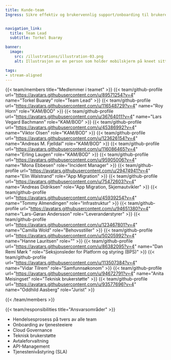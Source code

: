 ```yaml
---
title: Kunde-team
Ingress: Sikre effektiv og brukervennlig support/onboarding til brukere/kunder i henhold til avtalte nivåer og retningslinjer.


navigation_link:
  title: Team Lead
  subtitle: Torkel Buarøy

banner:
  image:
    src: /illustrations/illustration-03.png
    alt: Illustrasjon av en person som holder mobilskjerm på kneet sitt

tags:
- stream-aligned
---
```


{{< team/members title="Medlemmer i teamet" >}}
{{< team/github-profile url="https://avatars.githubusercontent.com/u/89571254?v=4" name="Torkel Buarøy" role="Team Lead" >}}
{{< team/github-profile url="https://avatars.githubusercontent.com/u/116548729?v=4" name="Roy Horn" role="KAM/BOD" >}}
{{< team/github-profile url="https://avatars.githubusercontent.com/u/36764011?v=4" name="Lars Vegard Bachmann" role="KAM/BOD" >}}
{{< team/github-profile url="https://avatars.githubusercontent.com/u/45386992?v=4" name="Viktor Olsen" role="KAM/BOD" >}}
{{< team/github-profile url="https://avatars.githubusercontent.com/u/123626154?v=4" name="Andreas M. Fjelldal" role="KAM/BOD" >}}
{{< team/github-profile url="https://avatars.githubusercontent.com/u/116086465?v=4" name="Erling Laugen" role="KAM/BOD" >}}
{{< team/github-profile url="https://avatars.githubusercontent.com/u/95905006?v=4" name="Mona Ebbesen" role="Incident Manager" >}}
{{< team/github-profile url="https://avatars.githubusercontent.com/u/29474941?v=4" name="Elin Walstrand" role="App Migration" >}}
{{< team/github-profile url="https://avatars.githubusercontent.com/u/75472603?v=4" name="Andreas Didriksen" role="App Migration, Skjemautvikler" >}}
{{< team/github-profile url="https://avatars.githubusercontent.com/u/45939254?v=4" name="Tommy Almendingen" role="Infrastruktur" >}}
{{< team/github-profile url="https://avatars.githubusercontent.com/u/94651380?v=4" name="Lars-Gøran Andersson" role="Leverandørstyrer" >}}
{{< team/github-profile url="https://avatars.githubusercontent.com/u/123467801?v=4" name="Camilla Wold" role="Behovsstiller" >}}
{{< team/github-profile url="https://avatars.githubusercontent.com/u/50205992?v=4" name="Hanne Lauritsen" role="" >}}
{{< team/github-profile url="https://avatars.githubusercontent.com/u/86382095?v=4" name="Dan Remi Mørk " role="Seksjonsleder for Platform og styring (BPS)" >}}
{{< team/github-profile url="https://avatars.githubusercontent.com/u/113507384?v=4" name="Vidar Tilrem" role="Samfunnsøkonom" >}}
{{< team/github-profile url="https://avatars.githubusercontent.com/u/94672791?v=4" name="Anita Meisingset" role="Teknisk brukerstøtte" >}}
{{< team/github-profile url="https://avatars.githubusercontent.com/u/93577696?v=4" name="Oddhild Aasberg" role="Jurist" >}}

{{< /team/members >}}

{{< team/responsibilities title="Ansvarsområder" >}}

- Hendelsesprosess på tvers av alle team
- Onboarding av tjenesteeiere
- Cloud Governance
- Teknisk brukerstøtte
- Avtaleforvaltning
- API-Management
- Tjenestenivåstyring (SLA)
